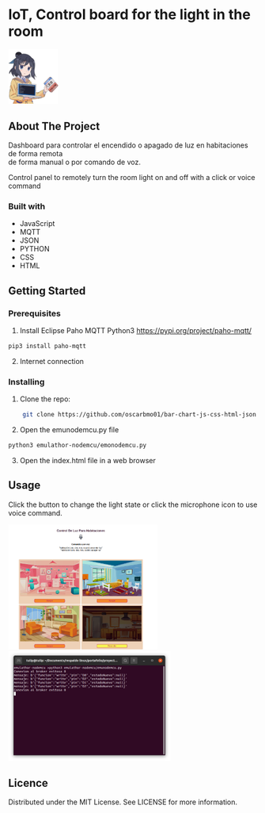 # IoT, Control board for the light in the room

<img src="favicon.ico" width="20%" title="">

## About The Project

Dashboard para controlar el encendido o apagado de luz en habitaciones de forma remota  
de forma manual o por comando de voz.

Control panel to remotely turn the room light on and off with a click or voice command

### Built with

* JavaScript
* MQTT
* JSON
* PYTHON
* CSS
* HTML


## Getting Started

### Prerequisites

1. Install Eclipse Paho MQTT Python3 https://pypi.org/project/paho-mqtt/
```sh 
pip3 install paho-mqtt 
```
2. Internet connection

### Installing

1. Clone the repo:
```sh
    git clone https://github.com/oscarbmo01/bar-chart-js-css-html-json.git``
```

2. Open the emunodemcu.py file
```sh
python3 emulathor-nodemcu/emonodemcu.py
```

3. Open the index.html file in a web browser

## Usage

Click the button to change the light state or click the microphone icon to use voice command.

<img src="img/img01.png" width="60%" title="Control Panel">

<img src="img/img02.png" width="65%" title="Control Panel">

## Licence

Distributed under the MIT License. See LICENSE for more information.